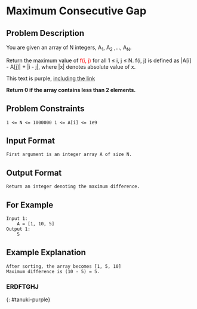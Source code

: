 # Maximum Consecutive Gap

## Problem Description
You are given an array of N integers, A<sub>1</sub>, A<sub>2</sub> ,..., A<sub>N</sub>.

Return the maximum value of <font color="red">f(i, j)</font> for all 1 ≤ i, j ≤ N. f(i, j) is defined as |A[i] - A[j]| + |i - j|, where |x| denotes absolute value of x.


<div class="text-purple">
  This text is purple, <a href="#" class="text-inherit">including the link</a>
</div>

**Return 0 if the array contains less than 2 elements.**   

## Problem Constraints
```
1 <= N <= 1000000 1 <= A[i] <= 1e9 
```

## Input Format
```
First argument is an integer array A of size N.
```

## Output Format
```
Return an integer denoting the maximum difference.
```
## For Example
```
Input 1:
    A = [1, 10, 5]
Output 1:
    5
```

## Example Explanation
```
After sorting, the array becomes [1, 5, 10]
Maximum difference is (10 - 5) = 5.
```



### <i class="fab fa-gitlab fa-fw" style="color:rgb(107,79,187); font-size:.85em" aria-hidden="true"></i>ERDFTGHJ
{: #tanuki-purple}
